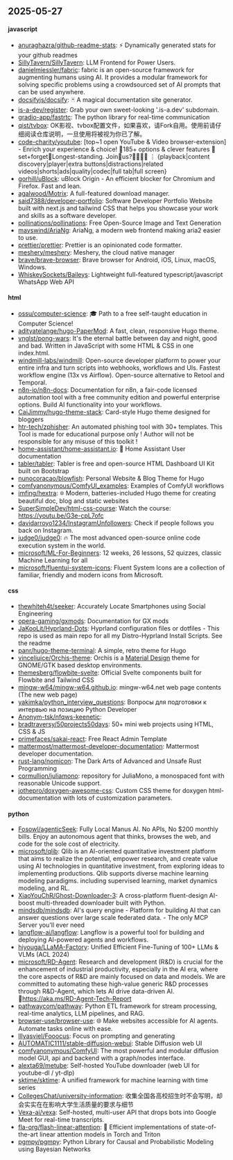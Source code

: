 ## 2025-05-27

#### javascript
* [anuraghazra/github-readme-stats](https://github.com/anuraghazra/github-readme-stats): ⚡ Dynamically generated stats for your github readmes
* [SillyTavern/SillyTavern](https://github.com/SillyTavern/SillyTavern): LLM Frontend for Power Users.
* [danielmiessler/fabric](https://github.com/danielmiessler/fabric): fabric is an open-source framework for augmenting humans using AI. It provides a modular framework for solving specific problems using a crowdsourced set of AI prompts that can be used anywhere.
* [docsifyjs/docsify](https://github.com/docsifyjs/docsify): 🃏 A magical documentation site generator.
* [is-a-dev/register](https://github.com/is-a-dev/register): Grab your own sweet-looking '.is-a.dev' subdomain.
* [gradio-app/fastrtc](https://github.com/gradio-app/fastrtc): The python library for real-time communication
* [qist/tvbox](https://github.com/qist/tvbox): OK影视、tvbox配置文件，如果喜欢，请Fork自用。使用前请仔细阅读仓库说明，一旦使用将被视为你已了解。
* [code-charity/youtube](https://github.com/code-charity/youtube): [top~1 open YouTube & Video browser-extension] - Enrich your experience & choice! 🧰185+ options & clever features 📌set+forget📌Longest-standing. Join🧩us?👨‍👩‍👧‍👧 ⋮ {playback|content discovery|player|extra buttons|distractions|related videos|shorts|ads|quality|codec|full tab|full screen}
* [gorhill/uBlock](https://github.com/gorhill/uBlock): uBlock Origin - An efficient blocker for Chromium and Firefox. Fast and lean.
* [agalwood/Motrix](https://github.com/agalwood/Motrix): A full-featured download manager.
* [said7388/developer-portfolio](https://github.com/said7388/developer-portfolio): Software Developer Portfolio Website built with next.js and tailwind CSS that helps you showcase your work and skills as a software developer.
* [pollinations/pollinations](https://github.com/pollinations/pollinations): Free Open-Source Image and Text Generation
* [mayswind/AriaNg](https://github.com/mayswind/AriaNg): AriaNg, a modern web frontend making aria2 easier to use.
* [prettier/prettier](https://github.com/prettier/prettier): Prettier is an opinionated code formatter.
* [meshery/meshery](https://github.com/meshery/meshery): Meshery, the cloud native manager
* [brave/brave-browser](https://github.com/brave/brave-browser): Brave browser for Android, iOS, Linux, macOS, Windows.
* [WhiskeySockets/Baileys](https://github.com/WhiskeySockets/Baileys): Lightweight full-featured typescript/javascript WhatsApp Web API

#### html
* [ossu/computer-science](https://github.com/ossu/computer-science): 🎓 Path to a free self-taught education in Computer Science!
* [adityatelange/hugo-PaperMod](https://github.com/adityatelange/hugo-PaperMod): A fast, clean, responsive Hugo theme.
* [vnglst/pong-wars](https://github.com/vnglst/pong-wars): It's the eternal battle between day and night, good and bad. Written in JavaScript with some HTML & CSS in one index.html.
* [windmill-labs/windmill](https://github.com/windmill-labs/windmill): Open-source developer platform to power your entire infra and turn scripts into webhooks, workflows and UIs. Fastest workflow engine (13x vs Airflow). Open-source alternative to Retool and Temporal.
* [n8n-io/n8n-docs](https://github.com/n8n-io/n8n-docs): Documentation for n8n, a fair-code licensed automation tool with a free community edition and powerful enterprise options. Build AI functionality into your workflows.
* [CaiJimmy/hugo-theme-stack](https://github.com/CaiJimmy/hugo-theme-stack): Card-style Hugo theme designed for bloggers
* [htr-tech/zphisher](https://github.com/htr-tech/zphisher): An automated phishing tool with 30+ templates. This Tool is made for educational purpose only ! Author will not be responsible for any misuse of this toolkit !
* [home-assistant/home-assistant.io](https://github.com/home-assistant/home-assistant.io): 📘 Home Assistant User documentation
* [tabler/tabler](https://github.com/tabler/tabler): Tabler is free and open-source HTML Dashboard UI Kit built on Bootstrap
* [nunocoracao/blowfish](https://github.com/nunocoracao/blowfish): Personal Website & Blog Theme for Hugo
* [comfyanonymous/ComfyUI_examples](https://github.com/comfyanonymous/ComfyUI_examples): Examples of ComfyUI workflows
* [imfing/hextra](https://github.com/imfing/hextra): 🔯 Modern, batteries-included Hugo theme for creating beautiful doc, blog and static websites
* [SuperSimpleDev/html-css-course](https://github.com/SuperSimpleDev/html-css-course): Watch the course: https://youtu.be/G3e-cpL7ofc
* [davidarroyo1234/InstagramUnfollowers](https://github.com/davidarroyo1234/InstagramUnfollowers): Check if people follows you back on Instagram.
* [judge0/judge0](https://github.com/judge0/judge0): 🔥 The most advanced open-source online code execution system in the world.
* [microsoft/ML-For-Beginners](https://github.com/microsoft/ML-For-Beginners): 12 weeks, 26 lessons, 52 quizzes, classic Machine Learning for all
* [microsoft/fluentui-system-icons](https://github.com/microsoft/fluentui-system-icons): Fluent System Icons are a collection of familiar, friendly and modern icons from Microsoft.

#### css
* [thewhiteh4t/seeker](https://github.com/thewhiteh4t/seeker): Accurately Locate Smartphones using Social Engineering
* [opera-gaming/gxmods](https://github.com/opera-gaming/gxmods): Documentation for GX mods
* [JaKooLit/Hyprland-Dots](https://github.com/JaKooLit/Hyprland-Dots): Hyprland configuration files or dotfiles - This repo is used as main repo for all my Distro-Hyprland Install Scripts. See the readme
* [panr/hugo-theme-terminal](https://github.com/panr/hugo-theme-terminal): A simple, retro theme for Hugo
* [vinceliuice/Orchis-theme](https://github.com/vinceliuice/Orchis-theme): Orchis is a [Material Design](https://material.io) theme for GNOME/GTK based desktop environments.
* [themesberg/flowbite-svelte](https://github.com/themesberg/flowbite-svelte): Official Svelte components built for Flowbite and Tailwind CSS
* [mingw-w64/mingw-w64.github.io](https://github.com/mingw-w64/mingw-w64.github.io): mingw-w64.net web page contents (The new web page)
* [yakimka/python_interview_questions](https://github.com/yakimka/python_interview_questions): Вопросы для подготовки к интервью на позицию Python Developer
* [Anonym-tsk/nfqws-keenetic](https://github.com/Anonym-tsk/nfqws-keenetic): 
* [bradtraversy/50projects50days](https://github.com/bradtraversy/50projects50days): 50+ mini web projects using HTML, CSS & JS
* [primefaces/sakai-react](https://github.com/primefaces/sakai-react): Free React Admin Template
* [mattermost/mattermost-developer-documentation](https://github.com/mattermost/mattermost-developer-documentation): Mattermost developer documentation.
* [rust-lang/nomicon](https://github.com/rust-lang/nomicon): The Dark Arts of Advanced and Unsafe Rust Programming
* [cormullion/juliamono](https://github.com/cormullion/juliamono): repository for JuliaMono, a monospaced font with reasonable Unicode support.
* [jothepro/doxygen-awesome-css](https://github.com/jothepro/doxygen-awesome-css): Custom CSS theme for doxygen html-documentation with lots of customization parameters.

#### python
* [Fosowl/agenticSeek](https://github.com/Fosowl/agenticSeek): Fully Local Manus AI. No APIs, No $200 monthly bills. Enjoy an autonomous agent that thinks, browses the web, and code for the sole cost of electricity.
* [microsoft/qlib](https://github.com/microsoft/qlib): Qlib is an AI-oriented quantitative investment platform that aims to realize the potential, empower research, and create value using AI technologies in quantitative investment, from exploring ideas to implementing productions. Qlib supports diverse machine learning modeling paradigms. including supervised learning, market dynamics modeling, and RL.
* [XiaoYouChR/Ghost-Downloader-3](https://github.com/XiaoYouChR/Ghost-Downloader-3): A cross-platform fluent-design AI-boost multi-threaded downloader built with Python.
* [mindsdb/mindsdb](https://github.com/mindsdb/mindsdb): AI's query engine - Platform for building AI that can answer questions over large scale federated data. - The only MCP Server you'll ever need
* [langflow-ai/langflow](https://github.com/langflow-ai/langflow): Langflow is a powerful tool for building and deploying AI-powered agents and workflows.
* [hiyouga/LLaMA-Factory](https://github.com/hiyouga/LLaMA-Factory): Unified Efficient Fine-Tuning of 100+ LLMs & VLMs (ACL 2024)
* [microsoft/RD-Agent](https://github.com/microsoft/RD-Agent): Research and development (R&D) is crucial for the enhancement of industrial productivity, especially in the AI era, where the core aspects of R&D are mainly focused on data and models. We are committed to automating these high-value generic R&D processes through R&D-Agent, which lets AI drive data-driven AI. 🔗https://aka.ms/RD-Agent-Tech-Report
* [pathwaycom/pathway](https://github.com/pathwaycom/pathway): Python ETL framework for stream processing, real-time analytics, LLM pipelines, and RAG.
* [browser-use/browser-use](https://github.com/browser-use/browser-use): 🌐 Make websites accessible for AI agents. Automate tasks online with ease.
* [lllyasviel/Fooocus](https://github.com/lllyasviel/Fooocus): Focus on prompting and generating
* [AUTOMATIC1111/stable-diffusion-webui](https://github.com/AUTOMATIC1111/stable-diffusion-webui): Stable Diffusion web UI
* [comfyanonymous/ComfyUI](https://github.com/comfyanonymous/ComfyUI): The most powerful and modular diffusion model GUI, api and backend with a graph/nodes interface.
* [alexta69/metube](https://github.com/alexta69/metube): Self-hosted YouTube downloader (web UI for youtube-dl / yt-dlp)
* [sktime/sktime](https://github.com/sktime/sktime): A unified framework for machine learning with time series
* [CollegesChat/university-information](https://github.com/CollegesChat/university-information): 收集全国各高校招生时不会写明，却会实实在在影响大学生活质量的要求与细节
* [Vexa-ai/vexa](https://github.com/Vexa-ai/vexa): Self-hosted, multi-user API that drops bots into Google Meet for real-time transcripts.
* [fla-org/flash-linear-attention](https://github.com/fla-org/flash-linear-attention): 🚀 Efficient implementations of state-of-the-art linear attention models in Torch and Triton
* [pgmpy/pgmpy](https://github.com/pgmpy/pgmpy): Python Library for Causal and Probabilistic Modeling using Bayesian Networks
